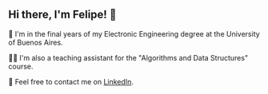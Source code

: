 ## Hi there, I'm Felipe! 👋
:pencil: I'm in the final years of my Electronic Engineering degree at the University of Buenos Aires.

:man_teacher: I'm also a teaching assistant for the "Algorithms and Data Structures" course.

:busts_in_silhouette: Feel free to contact me on [LinkedIn](www.linkedin.com/in/felipeperassi).



<!--
**felipeperassi/felipeperassi** is a ✨ _special_ ✨ repository because its `README.md` (this file) appears on your GitHub profile.

Here are some ideas to get you started:

- 🔭 I’m currently working on ...
- 🌱 I’m currently learning ...
- 👯 I’m looking to collaborate on ...
- 🤔 I’m looking for help with ...
- 💬 Ask me about ...
- 📫 How to reach me: ...
- 😄 Pronouns: ...
- ⚡ Fun fact: ...
-->
